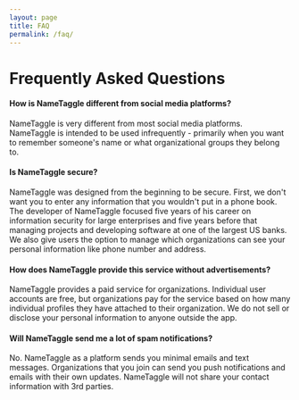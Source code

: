 ```yaml
---
layout: page
title: FAQ
permalink: /faq/
---
```


<h1 class="perm-marker">Frequently Asked Questions</h1>

#### How is NameTaggle different from social media platforms?
NameTaggle is very different from most social media platforms.  NameTaggle is intended to be used infrequently - primarily when you want to remember someone's name or what organizational groups they belong to.

#### Is NameTaggle secure?
NameTaggle was designed from the beginning to be secure.  First, we don't want you to enter any information that you wouldn't put in a phone book.  The developer of NameTaggle focused five years of his career on information security for large enterprises and five years before that managing projects and developing software at one of the largest US banks.  We also give users the option to manage which organizations can see your personal information like phone number and address.

#### How does NameTaggle provide this service without advertisements?
NameTaggle provides a paid service for organizations.  Individual user accounts are free, but organizations pay for the service based on how many individual profiles they have attached to their organization.  We do not sell or disclose your personal information to anyone outside the app.

#### Will NameTaggle send me a lot of spam notifications?
No.  NameTaggle as a platform sends you minimal emails and text messages.  Organizations that you join can send you push notifications and emails with their own updates.  NameTaggle will not share your contact information with 3rd parties.
